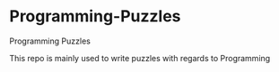 # Programming-Puzzles
Programming Puzzles

This repo is mainly used to write puzzles with regards to Programming
